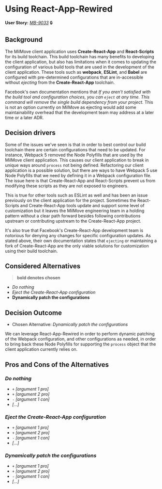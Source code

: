 # Using React-App-Rewired

**User Story:** *[MB-9033](https://dp3.atlassian.net/browse/MB-9033)* :lock:

## Background

The MilMove client application uses **Create-React-App** and **React-Scripts**
for its build toolchain. This build toolchain has many benefits to developing
the client application, but also has limitations when it comes to updating
the configuration of various build tools that are used in the development of
the client application. These tools such as **webpack**, **ESLint**, and
**Babel** are configured with pre-determined configurations that are
in-accessible without *ejecting* from the **Create-React-App** toolchain.

Facebook's own documentation mentions that *If you aren't satisfied with the
build tool and configuration choices, you can `eject` at any time. This command
will remove the single build dependency from your project.* This is not an
option currently on MilMove as ejecting would add some maintainability overhead
that the development team may address at a later time or a later ADR.

## Decision drivers

Some of the issues we've seen is that in order to best control our build
toolchain there are certain configurations that need to be updated. For
instance, Webpack 5 removed the Node Polyfills that are used by the MilMove
client application. This causes our client application to break in unique ways
around `process` not being defined. Refactoring our client application is a
possible solution, but there are ways to have Webpack 5 use Node Polyfills that
we need by defining it in a Webpack configuration file. The issue here is that
Create-React-App and React-Scripts prevent us from modifying these scripts as
they are not exposed to engineers.

This is true for other tools such as ESLint as well and has been an issue
previously on the client application for the project. Sometimes the
React-Scripts and Create-React-App tools update and support some level of
customization but it leaves the MilMove engineering team in a holding pattern
without a clear path forward besides following contributions upstream or
contributing upstream to the Create-React-App project.

It's also true that Facebook's Create-React-App development team is notorious
for denying any changes for specific configuration updates. As stated above,
their own documentation states that `ejecting` or maintaining a fork of
Create-React-App are the only viable solutions for customization using their
build toolchain.

## Considered Alternatives

> **bold denotes chosen**

* *Do nothing*
* *Eject the Create-React-App configuration*
* **Dynamically patch the configurations**

## Decision Outcome

* Chosen Alternative: *Dynamically patch the configurations*

We can leverage React-App-Rewired in order to perform dynamic patching of the
Webpack configuration, and other configurations as needed, in order to bring
back these Node Polyfills for supporting the `process` object that the client
application currently relies on.

## Pros and Cons of the Alternatives <!-- optional -->

### *Do nothing*

* `+` *[argument 1 pro]*
* `+` *[argument 2 pro]*
* `-` *[argument 1 con]*
* *[...]* <!-- numbers of pros and cons can vary -->

### *Eject the Create-React-App configuration*

* `+` *[argument 1 pro]*
* `+` *[argument 2 pro]*
* `-` *[argument 1 con]*
* *[...]* <!-- numbers of pros and cons can vary -->

### *Dynamically patch the configurations*

* `+` *[argument 1 pro]*
* `+` *[argument 2 pro]*
* `-` *[argument 1 con]*
* *[...]* <!-- numbers of pros and cons can vary -->
